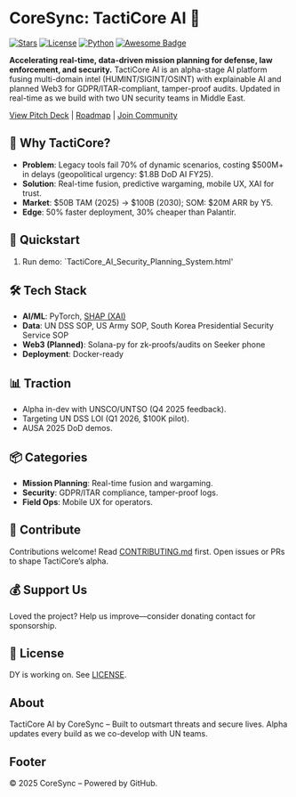 # CoreSync: TactiCore AI 🚀

[![Stars](https://img.shields.io/github/stars/dycoresync-afk/coresync-tacticore-ai)](https://github.com/yourusername/coresync-tacticore-ai/stargazers)
[![License](https://img.shields.io/github/license/dycoresync-afk/coresync-tacticore-ai)](LICENSE)
[![Python](https://img.shields.io/badge/Python-3.10%2B-blue)](https://www.python.org/)
[![Awesome Badge](https://img.shields.io/badge/Awesome-DefSec%20AI-brightgreen)](https://github.com/dycoresync-afk/coresync-tacticore-ai)

**Accelerating real-time, data-driven mission planning for defense, law enforcement, and security.** TactiCore AI is an alpha-stage AI platform fusing multi-domain intel (HUMINT/SIGINT/OSINT) with explainable AI and planned Web3 for GDPR/ITAR-compliant, tamper-proof audits. Updated in real-time as we build with two UN security teams in Middle East.

[View Pitch Deck](docs/pitch-deck/CoreSync_AI-Powered_Mission_Planning.pdf) | [Roadmap](docs/roadmap.md) | [Join Community](mailto:dy.coresync@gmail.com)

## 🌟 Why TactiCore?
- **Problem**: Legacy tools fail 70% of dynamic scenarios, costing $500M+ in delays (geopolitical urgency: $1.8B DoD AI FY25).
- **Solution**: Real-time fusion, predictive wargaming, mobile UX, XAI for trust.
- **Market**: $50B TAM (2025) → $100B (2030); SOM: $20M ARR by Y5.
- **Edge**: 50% faster deployment, 30% cheaper than Palantir.

## 🚀 Quickstart
1. Run demo: `TactiCore_AI_Security_Planning_System.html'

## 🛠 Tech Stack
- **AI/ML**: PyTorch, [SHAP (XAI)](xai_module.md)
- **Data**: UN DSS SOP, US Army SOP, South Korea Presidential Security Service SOP
- **Web3 (Planned)**: Solana-py for zk-proofs/audits on Seeker phone
- **Deployment**: Docker-ready

## 📊 Traction
- Alpha in-dev with UNSCO/UNTSO (Q4 2025 feedback).
- Targeting UN DSS LOI (Q1 2026, $100K pilot).
- AUSA 2025 DoD demos.

## 📦 Categories
- **Mission Planning**: Real-time fusion and wargaming.
- **Security**: GDPR/ITAR compliance, tamper-proof logs.
- **Field Ops**: Mobile UX for operators.

## 🤝 Contribute
Contributions welcome! Read [CONTRIBUTING.md](contributing.md) first. Open issues or PRs to shape TactiCore’s alpha.

## 💰 Support Us
Loved the project? Help us improve—consider donating contact for sponsorship.

## 📄 License
DY is working on. See [LICENSE](LICENSE).

## About
TactiCore AI by CoreSync – Built to outsmart threats and secure lives. Alpha updates every build as we co-develop with UN teams.

## Footer
© 2025 CoreSync – Powered by GitHub.
